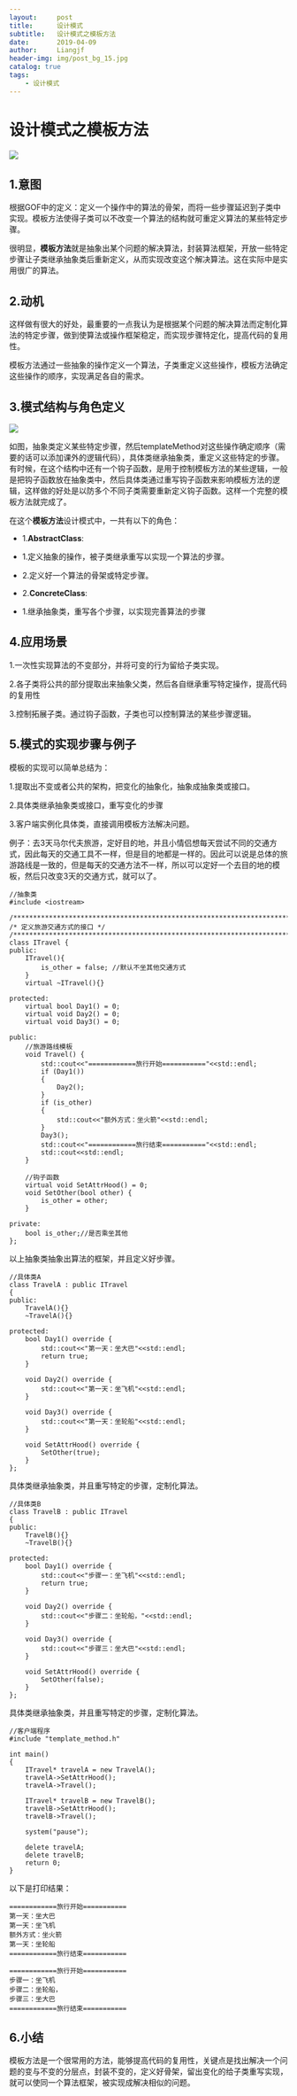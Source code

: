```yaml
---
layout:     post                  
title:      设计模式
subtitle:   设计模式之模板方法
date:       2019-04-09          
author:     Liangjf                  
header-img: img/post_bg_15.jpg
catalog: true                      
tags:                       
    - 设计模式
---
```


# 设计模式之模板方法
![](https://github.com/liangjfblue/liangjfblue.github.io/blob/master/img/pattern5.jpg?raw=true)

## 1.意图
根据GOF中的定义：定义一个操作中的算法的骨架，而将一些步骤延迟到子类中实现。模板方法使得子类可以不改变一个算法的结构就可重定义算法的某些特定步骤。

很明显，**模板方法**就是抽象出某个问题的解决算法，封装算法框架，开放一些特定步骤让子类继承抽象类后重新定义，从而实现改变这个解决算法。这在实际中是实用很广的算法。

## 2.动机
这样做有很大的好处，最重要的一点我认为是根据某个问题的解决算法而定制化算法的特定步骤，做到使算法或操作框架稳定，而实现步骤特定化，提高代码的复用性。

模板方法通过一些抽象的操作定义一个算法，子类重定义这些操作，模板方法确定这些操作的顺序，实现满足各自的需求。

## 3.模式结构与角色定义
![](https://github.com/liangjfblue/liangjfblue.github.io/blob/master/img/pattern12.jpg?raw=true)

如图，抽象类定义某些特定步骤，然后templateMethod对这些操作确定顺序（需要的话可以添加课外的逻辑代码），具体类继承抽象类，重定义这些特定的步骤。有时候，在这个结构中还有一个钩子函数，是用于控制模板方法的某些逻辑，一般是把钩子函数放在抽象类中，然后具体类通过重写钩子函数来影响模板方法的逻辑，这样做的好处是以防多个不同子类需要重新定义钩子函数。这样一个完整的模板方法就完成了。

在这个**模板方法**设计模式中，一共有以下的角色：

- 1.**AbstractClass**:
 - 1.定义抽象的操作，被子类继承重写以实现一个算法的步骤。
 - 2.定义好一个算法的骨架或特定步骤。

- 2.**ConcreteClass**:
 - 1.继承抽象类，重写各个步骤，以实现完善算法的步骤 

## 4.应用场景
1.一次性实现算法的不变部分，并将可变的行为留给子类实现。

2.各子类将公共的部分提取出来抽象父类，然后各自继承重写特定操作，提高代码的复用性

3.控制拓展子类。通过钩子函数，子类也可以控制算法的某些步骤逻辑。

## 5.模式的实现步骤与例子
模板的实现可以简单总结为：

1.提取出不变或者公共的架构，把变化的抽象化，抽象成抽象类或接口。

2.具体类继承抽象类或接口，重写变化的步骤

3.客户端实例化具体类，直接调用模板方法解决问题。

例子：去3天马尔代夫旅游，定好目的地，并且小情侣想每天尝试不同的交通方式，因此每天的交通工具不一样，但是目的地都是一样的。因此可以说是总体的旅游路线是一致的，但是每天的交通方法不一样，所以可以定好一个去目的地的模板，然后只改变3天的交通方式，就可以了。

	//抽象类
	#include <iostream>
	
	/************************************************************************/
	/* 定义旅游交通方式的接口 */
	/************************************************************************/
	class ITravel {
	public:
		ITravel(){
			is_other = false; //默认不坐其他交通方式
		}
		virtual ~ITravel(){}

	protected:	
		virtual bool Day1() = 0;
		virtual void Day2() = 0;
		virtual void Day3() = 0;
	
	public:
		//旅游路线模板
		void Travel() {
			std::cout<<"============旅行开始==========="<<std::endl;
			if (Day1())
			{
				Day2();
			}
			if (is_other)
			{
				std::cout<<"额外方式：坐火箭"<<std::endl;
			}
			Day3();
			std::cout<<"============旅行结束==========="<<std::endl;
			std::cout<<std::endl;
		}
	
		//钩子函数
		virtual void SetAttrHood() = 0;
		void SetOther(bool other) {
			is_other = other;
		}
	
	private:
		bool is_other;//是否乘坐其他
	};

以上抽象类抽象出算法的框架，并且定义好步骤。

	//具体类A
	class TravelA : public ITravel
	{
	public:
		TravelA(){}
		~TravelA(){}
	
	protected:
		bool Day1() override {
			std::cout<<"第一天：坐大巴"<<std::endl;
			return true;
		}
	
		void Day2() override {
			std::cout<<"第一天：坐飞机"<<std::endl;
		}
	
		void Day3() override {
			std::cout<<"第一天：坐轮船"<<std::endl;
		}
		
		void SetAttrHood() override {
			SetOther(true);
		}
	};

具体类继承抽象类，并且重写特定的步骤，定制化算法。

	//具体类B
	class TravelB : public ITravel
	{
	public:
		TravelB(){}
		~TravelB(){}
	
	protected:
		bool Day1() override {
			std::cout<<"步骤一：坐飞机"<<std::endl;
			return true;
		}
	
		void Day2() override {
			std::cout<<"步骤二：坐轮船，"<<std::endl;
		}
	
		void Day3() override {
			std::cout<<"步骤三：坐大巴"<<std::endl;
		}
	
		void SetAttrHood() override {
			SetOther(false);
		}
	};

具体类继承抽象类，并且重写特定的步骤，定制化算法。

	//客户端程序
	#include "template_method.h"
	
	int main()
	{
		ITravel* travelA = new TravelA();
		travelA->SetAttrHood();
		travelA->Travel();
	
		ITravel* travelB = new TravelB();
		travelB->SetAttrHood();
		travelB->Travel();
	
		system("pause");
	
		delete travelA;
		delete travelB;
		return 0;
	}

以下是打印结果：

	============旅行开始===========
	第一天：坐大巴
	第一天：坐飞机
	额外方式：坐火箭
	第一天：坐轮船
	============旅行结束===========
	
	============旅行开始===========
	步骤一：坐飞机
	步骤二：坐轮船，
	步骤三：坐大巴
	============旅行结束===========

## 6.小结
模板方法是一个很常用的方法，能够提高代码的复用性，关键点是找出解决一个问题的变与不变的分层点，封装不变的，定义好骨架，留出变化的给子类重写实现，就可以使同一个算法框架，被实现成解决相似的问题。
